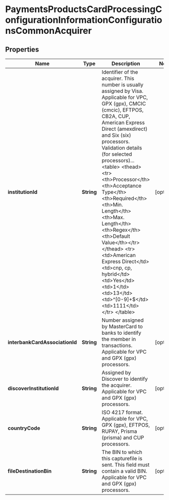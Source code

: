 
# PaymentsProductsCardProcessingConfigurationInformationConfigurationsCommonAcquirer

## Properties
Name | Type | Description | Notes
------------ | ------------- | ------------- | -------------
**institutionId** | **String** | Identifier of the acquirer. This number is usually assigned by Visa. Applicable for VPC, GPX (gpx), CMCIC (cmcic), EFTPOS, CB2A, CUP, American Express Direct (amexdirect) and Six (six) processors.  Validation details (for selected processors)...  &lt;table&gt; &lt;thead&gt;&lt;tr&gt;&lt;th&gt;Processor&lt;/th&gt;&lt;th&gt;Acceptance Type&lt;/th&gt;&lt;th&gt;Required&lt;/th&gt;&lt;th&gt;Min. Length&lt;/th&gt;&lt;th&gt;Max. Length&lt;/th&gt;&lt;th&gt;Regex&lt;/th&gt;&lt;th&gt;Default Value&lt;/th&gt;&lt;/tr&gt;&lt;/thead&gt; &lt;tr&gt;&lt;td&gt;American Express Direct&lt;/td&gt;&lt;td&gt;cnp, cp, hybrid&lt;/td&gt;&lt;td&gt;Yes&lt;/td&gt;&lt;td&gt;1&lt;/td&gt;&lt;td&gt;13&lt;/td&gt;&lt;td&gt;^[0-9]+$&lt;/td&gt;&lt;td&gt;1111&lt;/td&gt;&lt;/tr&gt; &lt;/table&gt;  |  [optional]
**interbankCardAssociationId** | **String** | Number assigned by MasterCard to banks to identify the member in transactions. Applicable for VPC and GPX (gpx) processors. |  [optional]
**discoverInstitutionId** | **String** | Assigned by Discover to identify the acquirer. Applicable for VPC and GPX (gpx) processors. |  [optional]
**countryCode** | **String** | ISO 4217 format. Applicable for VPC, GPX (gpx), EFTPOS, RUPAY, Prisma (prisma) and CUP processors. |  [optional]
**fileDestinationBin** | **String** | The BIN to which this capturefile is sent. This field must contain a valid BIN. Applicable for VPC and GPX (gpx) processors. |  [optional]



